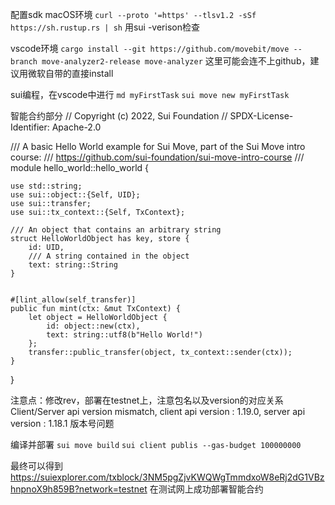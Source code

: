 配置sdk
macOS环境
```curl --proto '=https' --tlsv1.2 -sSf https://sh.rustup.rs | sh```
用sui -verison检查

vscode环境
```cargo install --git https://github.com/movebit/move --branch move-analyzer2-release move-analyzer```
这里可能会连不上github，建议用微软自带的直接install

sui编程，在vscode中进行
```md myFirstTask```
```sui move new myFirstTask```

智能合约部分
// Copyright (c) 2022, Sui Foundation
// SPDX-License-Identifier: Apache-2.0

/// A basic Hello World example for Sui Move, part of the Sui Move intro course:
/// https://github.com/sui-foundation/sui-move-intro-course
/// 
module hello_world::hello_world {

    use std::string;
    use sui::object::{Self, UID};
    use sui::transfer;
    use sui::tx_context::{Self, TxContext};

    /// An object that contains an arbitrary string
    struct HelloWorldObject has key, store {
        id: UID,
        /// A string contained in the object
        text: string::String
    }


    #[lint_allow(self_transfer)]
    public fun mint(ctx: &mut TxContext) {
        let object = HelloWorldObject {
            id: object::new(ctx),
            text: string::utf8(b"Hello World!")
        };
        transfer::public_transfer(object, tx_context::sender(ctx));
    }

}

注意点：修改rev，部署在testnet上，注意包名以及version的对应关系
Client/Server api version mismatch, client api version : 1.19.0, server api version : 1.18.1
版本号问题

编译并部署
```sui move build```
```sui client publis --gas-budget 100000000```

最终可以得到
https://suiexplorer.com/txblock/3NM5pgZjvKWQWgTmmdxoW8eRj2dG1VBzhnpnoX9h859B?network=testnet
在测试网上成功部署智能合约
